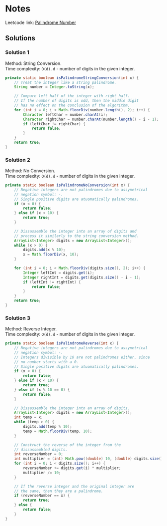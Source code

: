 # Notes

Leetcode link: [Palindrome Number](https://leetcode.com/problems/palindrome-number/)

## Solutions

### Solution 1

Method: String Conversion.\
Time complexity: `O(d)`. `d` - number of digits in the given integer.

```java
private static boolean isPalindromeStringConversion(int x) {
    // Treat the integer like a string palindrome.
    String number = Integer.toString(x);

    // Compare left half of the integer with right half.
    // If the number of digits is odd, then the middle digit
    // has no effect on the conclusion of the algorithm.
    for (int i = 0; i < Math.floorDiv(number.length(), 2); i++) {
        Character leftChar = number.charAt(i);
        Character rightChar = number.charAt(number.length() - i - 1);
        if (leftChar != rightChar) {
            return false;
        }
    }
    return true;
}
```

### Solution 2

Method: No Conversion.\
Time complexity: `O(d)`. `d` - number of digits in the given integer.

```java
private static boolean isPalindromeNoConversion(int x) {
    // Negative integers are not palindromes due to assymetrical
    // negation symbol: -.
    // Single positive digits are atuomatically palindromes.
    if (x < 0) {
        return false;
    } else if (x < 10) {
        return true;
    }

    // Dissassemble the integer into an array of digits and
    // process it similarly to the string conversion method.
    ArrayList<Integer> digits = new ArrayList<Integer>();
    while (x > 0) {
        digits.add(x % 10);
        x = Math.floorDiv(x, 10);
    }

    for (int i = 0; i < Math.floorDiv(digits.size(), 2); i++) {
        Integer leftInt = digits.get(i);
        Integer rightInt = digits.get(digits.size() - i - 1);
        if (leftInt != rightInt) {
            return false;
        }
    }
    return true;
}
```

### Solution 3

Method: Reverse Integer.\
Time complexity: `O(d)`. `d` - number of digits in the given integer.

```java
private static boolean isPalindromeReverse(int x) {
    // Negative integers are not palindromes due to assymetrical
    // negation symbol: -.
    // Integers divisible by 10 are not palindromes either, since
    // no number starts with a 0.
    // Single positive digits are atuomatically palindromes.
    if (x < 0) {
        return false;
    } else if (x < 10) {
        return true;
    } else if (x % 10 == 0) {
        return false;
    }

    // Dissassemble the integer into an array of digits.
    ArrayList<Integer> digits = new ArrayList<Integer>();
    int temp = x;
    while (temp > 0) {
        digits.add(temp % 10);
        temp = Math.floorDiv(temp, 10);
    }

    // Construct the reverse of the integer from the
    // dissassembled digits.
    int reverseNumber = 0;
    int multiplier = (int) Math.pow((double) 10, (double) digits.size() - 1);
    for (int i = 0; i < digits.size(); i++) {
        reverseNumber += digits.get(i) * multiplier;
        multiplier /= 10;
    }

    // If the reverse integer and the original integer are
    // the same, then they are a palindrome.
    if (reverseNumber == x) {
        return true;
    } else {
        return false;
    }
}
```
